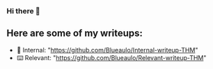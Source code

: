 ### Hi there 👋

## Here are some of my writeups:
- 🌌 Internal: "https://github.com/Blueaulo/Internal-writeup-THM"
- ⌨️ Relevant: "https://github.com/Blueaulo/Relevant-writeup-THM"
<!--
**Blueaulo/Blueaulo** is a ✨ _special_ ✨ repository because its `README.md` (this file) appears on your GitHub profile.

Here are some ideas to get you started:

- 🔭 I’m currently working on ...
- 🌱 I’m currently learning ...
- 👯 I’m looking to collaborate on ...
- 🤔 I’m looking for help with ...
- 💬 Ask me about ...
- 📫 How to reach me: ...
- 😄 Pronouns: ...
- ⚡ Fun fact: ...
-->

